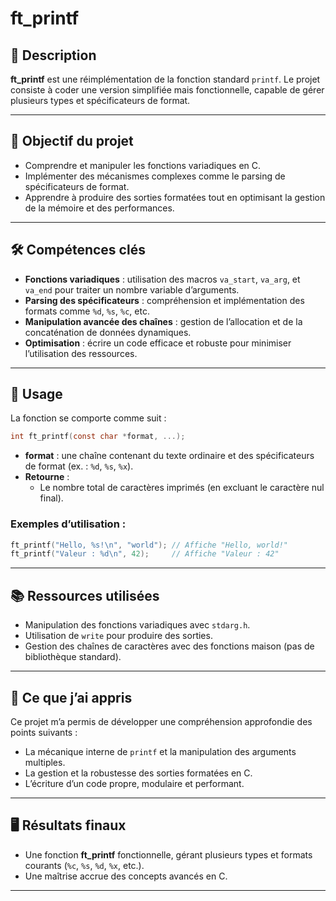 # ft_printf

## 📝 Description  
**ft_printf** est une réimplémentation de la fonction standard `printf`. Le projet consiste à coder une version simplifiée mais fonctionnelle, capable de gérer plusieurs types et spécificateurs de format.

---

## 🎯 Objectif du projet  
- Comprendre et manipuler les fonctions variadiques en C.  
- Implémenter des mécanismes complexes comme le parsing de spécificateurs de format.  
- Apprendre à produire des sorties formatées tout en optimisant la gestion de la mémoire et des performances.

---

## 🛠️ Compétences clés  
- **Fonctions variadiques** : utilisation des macros `va_start`, `va_arg`, et `va_end` pour traiter un nombre variable d’arguments.  
- **Parsing des spécificateurs** : compréhension et implémentation des formats comme `%d`, `%s`, `%c`, etc.  
- **Manipulation avancée des chaînes** : gestion de l’allocation et de la concaténation de données dynamiques.  
- **Optimisation** : écrire un code efficace et robuste pour minimiser l’utilisation des ressources.

---

## 🚀 Usage  
La fonction se comporte comme suit :  
```c
int ft_printf(const char *format, ...);
```

- **format** : une chaîne contenant du texte ordinaire et des spécificateurs de format (ex. : `%d`, `%s`, `%x`).  
- **Retourne** :  
  - Le nombre total de caractères imprimés (en excluant le caractère nul final).  

### Exemples d’utilisation :
```c
ft_printf("Hello, %s!\n", "world"); // Affiche "Hello, world!"
ft_printf("Valeur : %d\n", 42);     // Affiche "Valeur : 42"
```

---

## 📚 Ressources utilisées  
- Manipulation des fonctions variadiques avec `stdarg.h`.  
- Utilisation de `write` pour produire des sorties.  
- Gestion des chaînes de caractères avec des fonctions maison (pas de bibliothèque standard).  

---

## 🌟 Ce que j’ai appris  
Ce projet m’a permis de développer une compréhension approfondie des points suivants :  
- La mécanique interne de `printf` et la manipulation des arguments multiples.  
- La gestion et la robustesse des sorties formatées en C.  
- L’écriture d’un code propre, modulaire et performant.  

---

## 🖥️ Résultats finaux  
- Une fonction **ft_printf** fonctionnelle, gérant plusieurs types et formats courants (`%c`, `%s`, `%d`, `%x`, etc.).  
- Une maîtrise accrue des concepts avancés en C.

---
